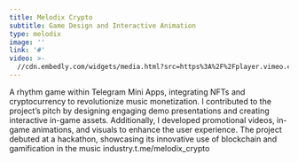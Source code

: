 ```yaml
---
title: Melodix Crypto
subtitle: Game Design and Interactive Animation
type: melodix
image: ''
link: '#'
video: >-
  //cdn.embedly.com/widgets/media.html?src=https%3A%2F%2Fplayer.vimeo.com%2Fvideo%2F1042028194%3Fapp_id%3D122963&dntp=1&display_name=Vimeo&url=https%3A%2F%2Fplayer.vimeo.com%2Fvideo%2F1042028194&image=https%3A%2F%2Fi.vimeocdn.com%2Fvideo%2F1964918088-6f2ddb0681ecea68708afeb895c5574e098bf3c39f642354f2e6e28f58152263-d_1280&type=text%2Fhtml&schema=vimeo
---
```


A rhythm game within Telegram Mini Apps, integrating NFTs and cryptocurrency to revolutionize music monetization. I contributed to the project’s pitch by designing engaging demo presentations and creating interactive in-game assets. Additionally, I developed promotional videos, in-game animations, and visuals to enhance the user experience. The project debuted at a hackathon, showcasing its innovative use of blockchain and gamification in the music industry.t.me/melodix_crypto
